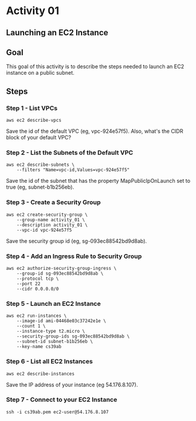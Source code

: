 # Activity 01

## Launching an EC2 Instance

## Goal
This goal of this activity is to describe the steps needed to launch an EC2 instance on a public subnet. 
 
## Steps

### Step 1 - List VPCs

```
aws ec2 describe-vpcs
```

Save the id of the default VPC (eg, vpc-924e57f5). Also, what's the CIDR block of your default VPC?

### Step 2 - List the Subnets of the Default VPC

```
aws ec2 describe-subnets \
    --filters "Name=vpc-id,Values=vpc-924e57f5"
```

Save the id of the subnet that has the property MapPublicIpOnLaunch set to true (eg, subnet-b1b256eb). 

### Step 3 - Create a Security Group 

```
aws ec2 create-security-group \
    --group-name activity_01 \
    --description activity_01 \
    --vpc-id vpc-924e57f5 
```

Save the security group id (eg, sg-093ec88542bd9d8ab).

### Step 4 - Add an Ingress Rule to Security Group 

```
aws ec2 authorize-security-group-ingress \
    --group-id sg-093ec88542bd9d8ab \
    --protocol tcp \
    --port 22 
    --cidr 0.0.0.0/0
```

### Step 5 - Launch an EC2 Instance

```
aws ec2 run-instances \
    --image-id ami-04468e03c37242e1e \
    --count 1 \
    --instance-type t2.micro \
    --security-group-ids sg-093ec88542bd9d8ab \
    --subnet-id subnet-b1b256eb \
    --key-name cs39ab
```

### Step 6 - List all EC2 Instances

```
aws ec2 describe-instances
```

Save the IP address of your instance (eg 54.176.8.107). 

### Step 7 - Connect to your EC2 Instance 

```
ssh -i cs39ab.pem ec2-user@54.176.8.107
```
